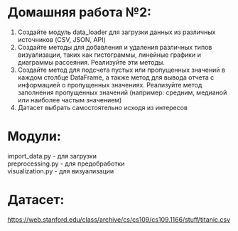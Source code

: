 # Домашняя работа №2:  

1. Создайте модуль data_loader для загрузки данных из различных источников (CSV, JSON, API)  
2. Создайте методы для добавления и удаления различных типов визуализации, таких как гистограммы, линейные графики и диаграммы рассеяния. Реализуйте эти методы. 
3. Создайте метод для подсчета пустых или пропущенных значений в каждом столбце DataFrame, а также метод для вывода отчета с информацией о пропущенных значениях. Реализуйте метод заполнения пропущенных значений (например: средним, медианой или наиболее частым значением)  
4. Датасет выбрать самостоятельно исходя из интересов

# Модули:  
import_data.py - для загрузки  
preprocessing.py - для предобработки  
visualization.py - для визуализации  

# Датасет:
https://web.stanford.edu/class/archive/cs/cs109/cs109.1166/stuff/titanic.csv
